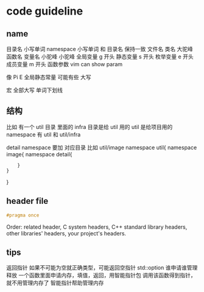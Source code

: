 # code guideline

## name
目录名 小写单词
namespace 小写单词 和 目录名 保持一致
文件名 类名 大驼峰
函数名 变量名 小驼峰
小驼峰
全局变量 g 开头
静态变量 s 开头
枚举变量 e 开头
成员变量 m 开头
函数参数 vim can show param

像 Pi E
全局静态常量 可能有些 大写

宏 全部大写 单词下划线

## 结构
比如 有一个 util 目录
里面的 infra 目录是给 util 用的
util 是给项目用的
namespace 有 util 和 util/infra

detail namespace 要加 对应目录
比如 util/image
namespace util{
    namespace image{
        namespace detail{

        }
    }
}

## header file
```cpp
#pragma once
```
Order: related header, C system headers, C++ standard library headers, other libraries' headers, your project's headers.

## tips
返回指针 如果不可能为空就正确类型，可能返回空指针 std::option
谁申请谁管理释放
一个函数里面申请内存，填值，返回，用智能指针包
调用该函数得到指针，就不用管理内存了
智能指针帮助管理内存

